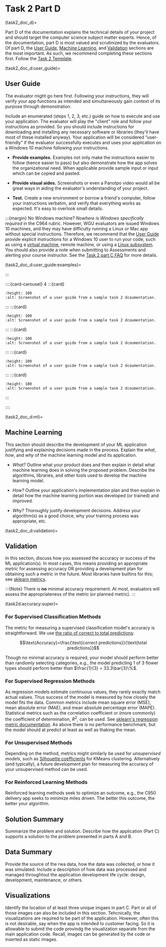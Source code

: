 # Task 2 Part D

(task2_doc_d)=

Part D of the documentation explains the technical details of your project and should target the computer science subject matter experts. Hence, of the documentation, part D is most valued and scrutinized by the evaluators. Of part D, the [User Guide](task2d:userguide), [Machine Learning](task2d:ml), and [Validation](task2d:validation) sections are the most important. As such, we recommend completing these sections first. Follow the [Task 2 Template](https://westerngovernorsuniversity-my.sharepoint.com/:w:/g/personal/jim_ashe_wgu_edu/ERGxhsNfkbhEutlkXVFITMQBPOmWlkVx1p5H0UisvnBesg).

(task2_doc_d:user_guide)=

## User Guide

The evaluator might go here first. Following your instructions, they will verify your app functions as intended and simultaneously gain context of its purpose through demonstration. 

Include an enumerated (steps 1, 2, 3, etc.) guide on how to execute and use your application. The evaluator will play the "client" role and follow your instructions as provided. So you should include instructions for downloading and installing any necessary software or libraries (they'll have most of these installed anyway). Your application will be considered “user-friendly” if the evaluator successfully executes and uses your application on a Windows 10 machine following your instructions.

- **Provide examples.** Examples not only make the instructions easier to follow (hence easier to pass) but also demonstrate how the app solves the organizational need. When applicable provide sample input or input which can be copied and pasted.

- **Provide visual aides.** Screenshots or even a Panotpo video would all be great ways in aiding the evaluator's understanding of your project.

- **Test.** Create a new environment or borrow a friend's computer, follow your instructions verbatim, and verify that everything works as expected. It's easy to overlook small details.

:::{margin} No Windows machine?
*Nowhere is Windows specifically required* in the C964 rubric. However, WGU evaluators are issued Windows 10 machines, and they may have difficulty running a Linux or Mac app without special instructions. Therefore, we recommend that the [User Guide](task2_doc:userguide) provide explicit instructions for a Windows 10 user to run your code, such as using a [virtual machine](https://ubuntu.com/tutorials/how-to-run-ubuntu-desktop-on-a-virtual-machine-using-virtualbox#1-overview), remote machine, or using a [Linux subsystem](https://ubuntu.com/tutorials/install-ubuntu-on-wsl2-on-windows-10#1-overview). You should also provide a note when submitting to Assessments and alerting your course instructor. See the [Task 2 part C FAQ](task2c:faq:linux) for more details.

(task2_doc_d:user_guide:examples)=

:::

::::{card-carousel} 4
:::{card}

```{image} ../url_images/user_guide/user_guide1.png
:height: 100
:alt: Screenshot of a user guide from a sample task 2 dcoumentation.
```

:::
:::{card}

```{image} ../url_images/user_guide/user_guide2.png
:height: 100
:alt: Screenshot of a user guide from a sample task 2 dcoumentation.
```

:::
:::{card}

```{image} ../url_images/user_guide/user_guide3.png
:height: 100
:alt: Screenshot of a user guide from a sample task 2 dcoumentation.
```

:::
:::{card}

```{image} ../url_images/user_guide/user_guide4.png
:height: 100
:alt: Screenshot of a user guide from a sample task 2 dcoumentation.
```

:::
:::{card}

```{image} ../url_images/user_guide/user_guide5.png
:height: 100
:alt: Screenshot of a user guide from a sample task 2 dcoumentation.
```
:::

::::

(task2_doc_d:ml)=

## Machine Learning

This section should describe the development of your ML application justifying and explaining decisions made in the process. Explain the *what*, *how*, and *why* of the machine learning model and its application.

- *What?* Outline what your product does and then explain in detail what machine learning does in solving the proposed problem. Describe the algorithms, libraries, and other tools used to develop the machine learning model.

- *How?* Outline your application's implementation plan and then explain in detail how the machine learning portion was developed (or trained) and improved. 

- *Why?* Thoroughly justify development decisions. Address your algorithm(s) as a  good choice, why your training process was appropriate, etc.  

(task2_doc_d:validation)=

## Validation

In this section, discuss how you assessed the accuracy or success of the ML application(s). In most cases, this means providing an appropriate *metric* for assessing accuracy OR providing a development plan for obtaining such a metric in the future. Most libraries have builtins for this; see [sklearn metrics](https://scikit-learn.org/stable/modules/model_evaluation.html).

:::{Note}
There is **no** minimal accuracy requirement. At most, evaluators will assess the appropriateness of the metric (or planned metric).
:::

(task2d:accuracy:super)=

### For Supervised Classification Methods

The metric for measuring a supervised classification model's accuracy is straightforward. We use [the ratio of correct to total predictions](https://scikit-learn.org/stable/modules/generated/sklearn.metrics.accuracy_score.html#sklearn.metrics.accuracy_score):

$$\text{Accuracy}=\frac{\text{correct predictions}}{\text{total predictions}}$$

Though no minimal accuracy is required, your model should perform better than randomly selecting categories, e.g., the model predicting 1 of 3 flower types should perform better than $\frac{1}{3} = 33.3\bar{3}\%$.

### For Supervised Regression Methods

As regression models estimate continuous values, they rarely exactly match actual values. Thus success of the model is measured by how closely the model fits the data. Common metrics include mean square error (MSE), mean absolute error (MAE), and mean absolute percentage error (MAPE). Statistical metrics such as the correlation coefficient or (more commonly) the coefficient of determination, $R^{2}$, can be used. See [sklearn's regression metric documentation](https://scikit-learn.org/stable/modules/model_evaluation.html#regression-metrics). As above there is no performance benchmark, but the model should at predict at least as well as thaking the mean.

### For Unsupervised Methods

Depending on the method, metrics might similarly be used for *unsupervised models*, such as [Silhouette coefficients](https://scikit-learn.org/stable/auto_examples/cluster/plot_kmeans_silhouette_analysis.html) for KMeans clustering. Alternatively (and typically), a future development plan for measuring the accuracy of your unsupervised method can be used.

### For Reinforced Learning Methods

Reinforced learning methods seek to optimize an outcome, e.g., the C950 delivery app seeks to minimize miles driven. The better this outcome, the better your algorithm.

## Solution Summary

Summarize the problem and solution. Describe how the application (Part C) supports a solution to the problem presented in parts A and B.

## Data Summary

Provide the source of the rwa data, how the data was collected, or how it was simulated. Include a description of how data was processed and managed throughtout the application development life cycle: design, development, maintenance, or others.

## Visualizations

Identify the location of at least three unique imgaes in part C. Part or all of those images can also be included in this section. Tehcnically, the visualizations are required to be part of the application. However, often this is not desirable, say when the app is intended to customer facing. So it is allowable to submit the code provindg the visualization separate from the main application code. Recall, images can be generated by the code or inserted as static images.
